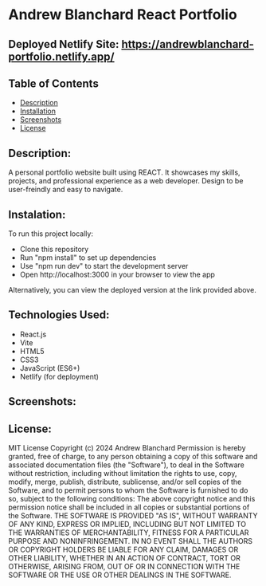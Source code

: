# Andrew Blanchard React Portfolio

## Deployed Netlify Site: https://andrewblanchard-portfolio.netlify.app/

## Table of Contents
- [Description](#description)
- [Installation](#installation)
- [Screenshots](#screenshots)
- [License](#license)

## Description: 
A personal portfolio website built using REACT. It showcases my skills, projects, and professional experience as a web developer. Design to be user-freindly and easy to navigate.

## Instalation:
To run this project locally:

- Clone this repository
- Run "npm install" to set up dependencies
- Use "npm run dev" to start the development server
- Open http://localhost:3000 in your browser to view the app

Alternatively, you can view the deployed version at the link provided above.

## Technologies Used:
- React.js
- Vite
- HTML5
- CSS3
- JavaScript (ES6+)
- Netlify (for deployment)

## Screenshots:


## License:
MIT License
Copyright (c) 2024 Andrew Blanchard
Permission is hereby granted, free of charge, to any person obtaining a copy of this software and associated documentation files (the "Software"), to deal in the Software without restriction, including without limitation the rights to use, copy, modify, merge, publish, distribute, sublicense, and/or sell copies of the Software, and to permit persons to whom the Software is furnished to do so, subject to the following conditions:
The above copyright notice and this permission notice shall be included in all copies or substantial portions of the Software.
THE SOFTWARE IS PROVIDED "AS IS", WITHOUT WARRANTY OF ANY KIND, EXPRESS OR IMPLIED, INCLUDING BUT NOT LIMITED TO THE WARRANTIES OF MERCHANTABILITY, FITNESS FOR A PARTICULAR PURPOSE AND NONINFRINGEMENT. IN NO EVENT SHALL THE AUTHORS OR COPYRIGHT HOLDERS BE LIABLE FOR ANY CLAIM, DAMAGES OR OTHER LIABILITY, WHETHER IN AN ACTION OF CONTRACT, TORT OR OTHERWISE, ARISING FROM, OUT OF OR IN CONNECTION WITH THE SOFTWARE OR THE USE OR OTHER DEALINGS IN THE SOFTWARE.
